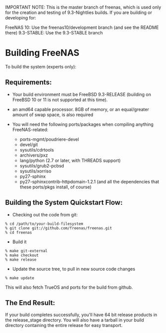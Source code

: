 IMPORTANT NOTE:  This is the master branch of freenas, which is used only
for the creation and testing of 9.3-Nightlies builds.  If you are building or
developing for:

FreeNAS 10:	Use the freenas10/development branch (and see the README there)
9.3-STABLE:	Use the 9.3-STABLE branch

# Building FreeNAS

To build the system (experts only):

## Requirements:

* Your build environment must be FreeBSD 9.3-RELEASE (building on
  FreeBSD 10 or 11 is not supported at this time).

* an amd64 capable processor.  8GB of memory, or an equal/greater amount
  of swap space, is also required

* You will need the following ports/packages when compiling anything
  FreeNAS-related:
  * ports-mgmt/poudriere-devel
  * devel/git
  * sysutils/cdrtools
  * archivers/pxz
  * lang/python (2.7 or later, with THREADS support)
  * sysutils/grub2-pcbsd
  * sysutils/xorriso
  * py27-sphinx
  * py27-sphinxcontrib-httpdomain-1.2.1
  (and all the dependencies that these ports/pkgs install, of course)

## Building the System Quickstart Flow:

* Checking out the code from git:

```
% cd /path/to/your-build-filesystem
% git clone git://github.com/freenas/freenas.git
% cd freenas
```

* Build it

```
% make git-external
% make checkout
% make release
```

* Update the source tree, to pull in new source code changes

```
% make update
```

This will also fetch TrueOS and ports for the build from github.

## The End Result:

If your build completes successfully, you'll have 64 bit release products in
the release_stage directory.  You will also have a tarball in your build
directory containing the entire release for easy transport.
